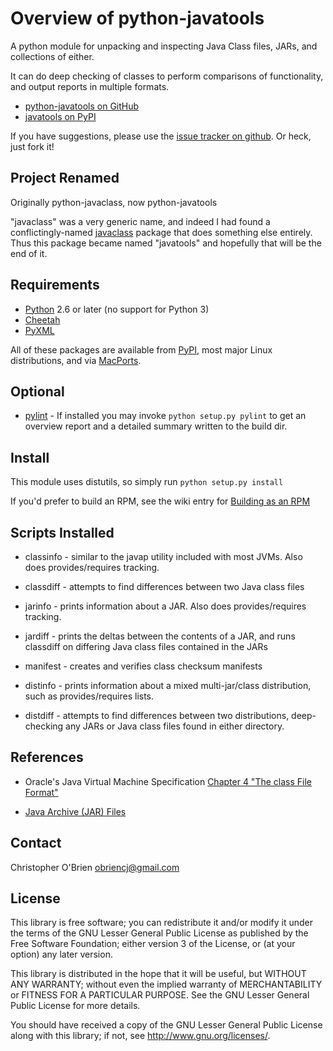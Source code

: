 
# Overview of python-javatools

A python module for unpacking and inspecting Java Class files, JARs,
and collections of either.

It can do deep checking of classes to perform comparisons of
functionality, and output reports in multiple formats.

* [python-javatools on GitHub](https://github.com/obriencj/python-javatools/)
* [javatools on PyPI](http://pypi.python.org/pypi/javatools)

If you have suggestions, please use the [issue tracker on
github](https://github.com/obriencj/python-javatools/issues). Or heck,
just fork it!


## Project Renamed

Originally python-javaclass, now python-javatools

"javaclass" was a very generic name, and indeed I had found a
conflictingly-named [javaclass](http://pypi.python.org/pypi/javaclass)
package that does something else entirely. Thus this package became
named "javatools" and hopefully that will be the end of it.


## Requirements

* [Python](http://python.org) 2.6 or later (no support for Python 3)
* [Cheetah](http://www.cheetahtemplate.org/)
* [PyXML](http://www.python.org/community/sigs/current/xml-sig/)

All of these packages are available from
[PyPI](http://pypi.python.org), most major Linux distributions, and
via [MacPorts](http://www.macports.org).


## Optional

* [pylint](http://pypi.python.org/pypi/pylint/) - If installed you may
  invoke `python setup.py pylint` to get an overview report and a
  detailed summary written to the build dir.


## Install

This module uses distutils, so simply run `python setup.py install`

If you'd prefer to build an RPM, see the wiki entry for [Building as an RPM](https://github.com/obriencj/python-javatools/wiki/Building-as-an-RPM)


## Scripts Installed

* classinfo - similar to the javap utility included with most
  JVMs. Also does provides/requires tracking.

* classdiff - attempts to find differences between two Java class
  files

* jarinfo - prints information about a JAR. Also does
  provides/requires tracking.

* jardiff - prints the deltas between the contents of a JAR, and runs
  classdiff on differing Java class files contained in the JARs

* manifest - creates and verifies class checksum manifests

* distinfo - prints information about a mixed multi-jar/class
  distribution, such as provides/requires lists.

* distdiff - attempts to find differences between two distributions,
  deep-checking any JARs or Java class files found in either
  directory.


## References

* Oracle's Java Virtual Machine Specification [Chapter 4 "The class File Format"](http://docs.oracle.com/javase/specs/jvms/se7/html/jvms-4.html)

* [Java Archive (JAR) Files](http://docs.oracle.com/javase/1.5.0/docs/guide/jar/index.html)


## Contact

Christopher O'Brien <obriencj@gmail.com>


## License

This library is free software; you can redistribute it and/or modify
it under the terms of the GNU Lesser General Public License as
published by the Free Software Foundation; either version 3 of the
License, or (at your option) any later version.

This library is distributed in the hope that it will be useful, but
WITHOUT ANY WARRANTY; without even the implied warranty of
MERCHANTABILITY or FITNESS FOR A PARTICULAR PURPOSE.  See the GNU
Lesser General Public License for more details.

You should have received a copy of the GNU Lesser General Public
License along with this library; if not, see
<http://www.gnu.org/licenses/>.

